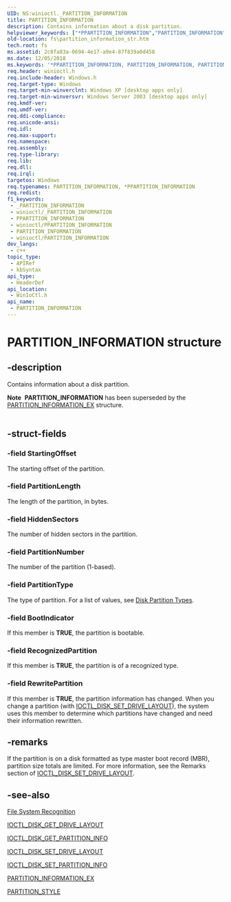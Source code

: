 ```yaml
---
UID: NS:winioctl._PARTITION_INFORMATION
title: PARTITION_INFORMATION
description: Contains information about a disk partition.
helpviewer_keywords: ["*PPARTITION_INFORMATION","PARTITION_INFORMATION","PARTITION_INFORMATION structure [Files]","PPARTITION_INFORMATION","PPARTITION_INFORMATION structure pointer [Files]","_win32_partition_information_str","base.partition_information_str","fs.partition_information_str","winioctl/PARTITION_INFORMATION","winioctl/PPARTITION_INFORMATION"]
old-location: fs\partition_information_str.htm
tech.root: fs
ms.assetid: 2c8fa83a-0694-4e17-a9e4-87f839a0d458
ms.date: 12/05/2018
ms.keywords: '*PPARTITION_INFORMATION, PARTITION_INFORMATION, PARTITION_INFORMATION structure [Files], PPARTITION_INFORMATION, PPARTITION_INFORMATION structure pointer [Files], _win32_partition_information_str, base.partition_information_str, fs.partition_information_str, winioctl/PARTITION_INFORMATION, winioctl/PPARTITION_INFORMATION'
req.header: winioctl.h
req.include-header: Windows.h
req.target-type: Windows
req.target-min-winverclnt: Windows XP [desktop apps only]
req.target-min-winversvr: Windows Server 2003 [desktop apps only]
req.kmdf-ver: 
req.umdf-ver: 
req.ddi-compliance: 
req.unicode-ansi: 
req.idl: 
req.max-support: 
req.namespace: 
req.assembly: 
req.type-library: 
req.lib: 
req.dll: 
req.irql: 
targetos: Windows
req.typenames: PARTITION_INFORMATION, *PPARTITION_INFORMATION
req.redist: 
f1_keywords:
 - _PARTITION_INFORMATION
 - winioctl/_PARTITION_INFORMATION
 - PPARTITION_INFORMATION
 - winioctl/PPARTITION_INFORMATION
 - PARTITION_INFORMATION
 - winioctl/PARTITION_INFORMATION
dev_langs:
 - c++
topic_type:
 - APIRef
 - kbSyntax
api_type:
 - HeaderDef
api_location:
 - WinIoCtl.h
api_name:
 - PARTITION_INFORMATION
---
```


# PARTITION_INFORMATION structure


## -description

Contains information about a disk partition.
<div class="alert"><b>Note</b>  <b>PARTITION_INFORMATION</b> has been superseded by the 
<a href="/windows/desktop/api/winioctl/ns-winioctl-partition_information_ex">PARTITION_INFORMATION_EX</a> structure.</div><div> </div>

## -struct-fields

### -field StartingOffset

The starting offset of the partition.

### -field PartitionLength

The length of the partition, in bytes.

### -field HiddenSectors

The number of hidden sectors in the partition.

### -field PartitionNumber

The number of the partition (1-based).

### -field PartitionType

The type of partition. For a list of values, see 
<a href="/windows/desktop/FileIO/disk-partition-types">Disk Partition Types</a>.

### -field BootIndicator

If this member is <b>TRUE</b>, the partition is bootable.

### -field RecognizedPartition

If this member is <b>TRUE</b>, the partition is of a recognized type.

### -field RewritePartition

If this member is <b>TRUE</b>, the partition information has changed. When you change a partition (with 
<a href="/windows/desktop/api/winioctl/ni-winioctl-ioctl_disk_set_drive_layout">IOCTL_DISK_SET_DRIVE_LAYOUT</a>), the system uses this member to determine which partitions have changed and need their information rewritten.

## -remarks

If the partition is on a disk formatted as type master boot record (MBR), partition size totals are limited. For more information, see the Remarks section of <a href="/windows/desktop/api/winioctl/ni-winioctl-ioctl_disk_set_drive_layout">IOCTL_DISK_SET_DRIVE_LAYOUT</a>.

## -see-also

<a href="/windows/desktop/FileIO/file-system-recognition">File System Recognition</a>



<a href="/windows/desktop/api/winioctl/ni-winioctl-ioctl_disk_get_drive_layout">IOCTL_DISK_GET_DRIVE_LAYOUT</a>



<a href="/windows/desktop/api/winioctl/ni-winioctl-ioctl_disk_get_partition_info">IOCTL_DISK_GET_PARTITION_INFO</a>



<a href="/windows/desktop/api/winioctl/ni-winioctl-ioctl_disk_set_drive_layout">IOCTL_DISK_SET_DRIVE_LAYOUT</a>



<a href="/windows/desktop/api/winioctl/ni-winioctl-ioctl_disk_set_partition_info">IOCTL_DISK_SET_PARTITION_INFO</a>



<a href="/windows/desktop/api/winioctl/ns-winioctl-partition_information_ex">PARTITION_INFORMATION_EX</a>



<a href="/windows/desktop/api/winioctl/ne-winioctl-partition_style">PARTITION_STYLE</a>